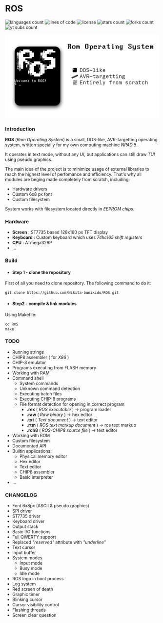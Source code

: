 # ROS

![languages count](https://img.shields.io/github/languages/count/Nikita-bunikido/ROS)
![lines of code](https://img.shields.io/tokei/lines/github/Nikita-bunikido/ROS)
![license](https://img.shields.io/github/license/Nikita-bunikido/ROS)
![stars count](https://img.shields.io/github/stars/Nikita-bunikido/ROS?style=social)
![forks count](https://img.shields.io/github/forks/Nikita-bunikido/ROS?style=social)
![yt subs count](https://img.shields.io/youtube/channel/subscribers/UCW3RoBYtEBnrX_dOI3ELlxA?style=social)

![ROS demo](pict/demo2.png)

### Introduction

**ROS** (_Rom Operating System_) is a small, DOS-like, AVR-targetting operating system, written specially for my own computing machine _NPAD 5_. 

It operates in text mode, without any _UI_, but applications can still draw _TUI_ using pseudo graphics.

The main idea of the project is to minimize usage of external libraries to reach the highest level of perfomance and efficiency. That's why all modules are beging made completely from scratch, including:

- Hardware drivers
- Custom 6x8 px font
- Custom filesystem

System works with filesystem located directly in _EEPROM chips_.

### Hardware

- **Screen** : ST7735 based 128x160 px TFT display
- **Keyboard** : Custom keyboard which uses _74hc165 shift registers_
- **CPU** : ATmega328P
- ...

### Build

- #### Step 1 - clone the repository

First of all you need to clone repository. The following command to do it:

    git clone https://github.com/Nikita-bunikido/ROS.git

- #### Step2 - compile & link modules

Using Makefile:

    cd ROS
    make

### TODO

- Running strings
- CHIP8 assembler ( for _X86_ )
- CHIP-8 emulator
- Programs executing from FLASH memory
- Working with RAM
- Command shell
  - System commands
  - Unknown command detection
  - Executing batch files
  - Executing [CHIP-8](https://en.wikipedia.org/wiki/CHIP-8) programs
  - File format detection for opening in correct program
    - **.rex** ( _ROS executable_ ) -> program loader
    - **.raw** ( _Raw binary_ ) -> hex editor
    - **.txt** ( _Text document_ ) -> text editor
    - **.rtm** ( _ROS text markup document_ ) -> ros text markup
    - **.rch8** ( _ROS-CHIP8 source file_ ) -> text editor
- Working with ROM
- Custom filesystem
- Documented API
- Builtin applications:
  - Physical memory editor
  - Hex editor
  - Text editor
  - CHIP8 assembler
  - Basic interpreter
- ...

### CHANGELOG

- Font 6x8px (ASCII & pseudo graphics)
- SPI driver
- ST7735 driver
- Keyboard driver
- Output stack
- Basic I/O functions
- Full QWERTY support
- Replaced *"reserved"* attribute with *"underline"*
- Text cursor
- Input buffer
- System modes
  - Input mode
  - Busy mode
  - Idle mode
- ROS logo in boot process
- Log system
- Red screen of death
- Graphic timer
- Blinking cursor
- Cursor visibility control
- Flashing threads
- Screen clear question